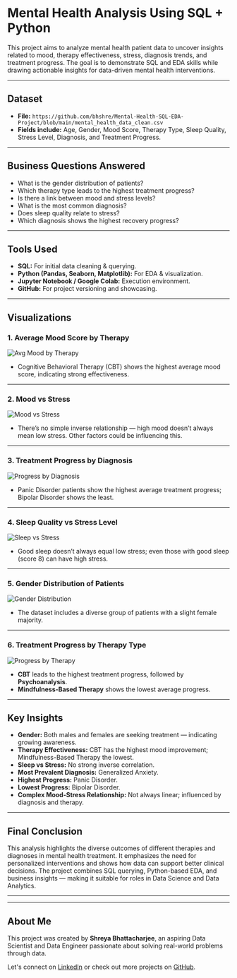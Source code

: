 # Mental Health Analysis Using SQL + Python

This project aims to analyze mental health patient data to uncover insights related to mood, therapy effectiveness, stress, diagnosis trends, and treatment progress. The goal is to demonstrate SQL and EDA skills while drawing actionable insights for data-driven mental health interventions.

---

##  Dataset

- **File:** `https://github.com/bhshre/Mental-Health-SQL-EDA-Project/blob/main/mental_health_data_clean.csv`
- **Fields include:** Age, Gender, Mood Score, Therapy Type, Sleep Quality, Stress Level, Diagnosis, and Treatment Progress.

---

## Business Questions Answered

- What is the gender distribution of patients?
- Which therapy type leads to the highest treatment progress?
- Is there a link between mood and stress levels?
- What is the most common diagnosis?
- Does sleep quality relate to stress?
- Which diagnosis shows the highest recovery progress?
---

##  Tools Used

- **SQL:** For initial data cleaning & querying.
- **Python (Pandas, Seaborn, Matplotlib):** For EDA & visualization.
- **Jupyter Notebook / Google Colab:** Execution environment.
- **GitHub:** For project versioning and showcasing.

---

##  Visualizations

### 1.  Average Mood Score by Therapy
![Avg Mood by Therapy](https://github.com/bhshre/Mental-Health-SQL-EDA-Project/blob/main/images/avg_mood_by_therapy.png)

- Cognitive Behavioral Therapy (CBT) shows the highest average mood score, indicating strong effectiveness.

---

### 2.  Mood vs Stress
![Mood vs Stress](https://github.com/bhshre/Mental-Health-SQL-EDA-Project/blob/main/images/mood_vs_stress.png)

- There’s no simple inverse relationship — high mood doesn’t always mean low stress. Other factors could be influencing this.

---

### 3.  Treatment Progress by Diagnosis
![Progress by Diagnosis](https://github.com/bhshre/Mental-Health-SQL-EDA-Project/blob/main/images/progress_by_diagnosis.png)

- Panic Disorder patients show the highest average treatment progress; Bipolar Disorder shows the least.

---

### 4.  Sleep Quality vs Stress Level
![Sleep vs Stress](https://github.com/bhshre/Mental-Health-SQL-EDA-Project/blob/main/images/sleep_vs_stress.png)

- Good sleep doesn’t always equal low stress; even those with good sleep (score 8) can have high stress.

---

### 5.  Gender Distribution of Patients
![Gender Distribution](https://github.com/bhshre/Mental-Health-SQL-EDA-Project/blob/main/images/gender_distribution.png)

- The dataset includes a diverse group of patients with a slight female majority. 

---

### 6.  Treatment Progress by Therapy Type
![Progress by Therapy](https://github.com/bhshre/Mental-Health-SQL-EDA-Project/blob/main/images/treatment_progress_by_therapy.png)

- **CBT** leads to the highest treatment progress, followed by **Psychoanalysis**.
- **Mindfulness-Based Therapy** shows the lowest average progress.

---

##  Key Insights

- **Gender:** Both males and females are seeking treatment — indicating growing awareness.
- **Therapy Effectiveness:** CBT has the highest mood improvement; Mindfulness-Based Therapy the lowest.
- **Sleep vs Stress:** No strong inverse correlation.
- **Most Prevalent Diagnosis:** Generalized Anxiety.
- **Highest Progress:** Panic Disorder.
- **Lowest Progress:** Bipolar Disorder.
- **Complex Mood-Stress Relationship:** Not always linear; influenced by diagnosis and therapy.

---

##  Final Conclusion

This analysis highlights the diverse outcomes of different therapies and diagnoses in mental health treatment. It emphasizes the need for personalized interventions and shows how data can support better clinical decisions. The project combines SQL querying, Python-based EDA, and business insights — making it suitable for roles in Data Science and Data Analytics.

---

---
##  About Me

This project was created by **Shreya Bhattacharjee**, an aspiring Data Scientist  and Data Engineer passionate about solving real-world problems through data.

Let's connect on [LinkedIn](https://www.linkedin.com/in/shreya-bhattacharjee-47b01129a/) or check out more projects on [GitHub](https://github.com/bhshre).


